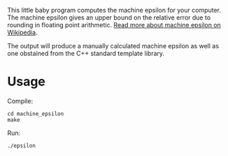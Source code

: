 This little baby program computes the machine epsilon for your computer. The machine epsilon gives an upper bound on the relative error due to rounding in floating point arithmetic. [Read more about machine epsilon on Wikipedia](https://en.wikipedia.org/wiki/Machine_epsilon).

The output will produce a manually calculated machine epsilon as well as one obstained from the C++ standard template library.

# Usage

Compile:

```
cd machine_epsilon
make
```

Run:

```
./epsilon
```

